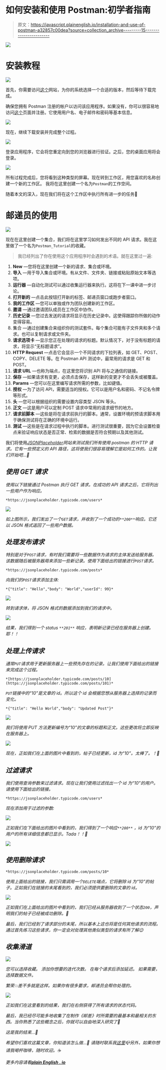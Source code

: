 # 如何安装和使用 Postman:初学者指南

> 原文：<https://javascript.plainenglish.io/installation-and-use-of-postman-a32857c00dea?source=collection_archive---------15----------------------->

![](img/c5d0c9ddadeb94388f5dbf9d39fe466f.png)

# 安装教程

![](img/0b83bad97661bb1abd790226a53c104a.png)

首先，你需要访问[这个](https://www.postman.com/downloads/)网站，为你的系统选择一个合适的版本，然后等待下载完成。

确保您拥有 Postman 注册的帐户以访问该应用程序。如果没有，你可以很容易地访问[这个](https://identity.getpostman.com/signup)页面并注册。它使用用户名、电子邮件和密码等基本信息。

![](img/a7a96ee469ef37c1a7578c23e5c269c1.png)

现在，继续下载安装并完成整个过程。

![](img/54d37cebfe6c4b30393e4087309039e4.png)

登录应用程序，它会将您重定向到您的浏览器进行验证。之后，您的桌面应用将会登录。

![](img/b0d1ca3b9cc6d1da49c46bb854cf5c26.png)

所有过程完成后，您将看到这种类型的屏幕。现在转到工作区，用您喜欢的名称创建一个新的工作区。
我将在这里创建一个名为`Postman`的工作空间。

随着本文的深入，现在我们将在这个工作区中执行所有进一步的任务🙌

# 邮递员的使用

![](img/ce0aa314762e58ce8d9464b19b57bbf3.png)

现在在这里创建一个集合，我们将在这里学习如何发出不同的 API 请求。我在这里做了一个名为`Postman_Tutorial`的收藏。

> 我已经列出了你在使用这个应用程序时会遇到的术语。就在这里过一遍:

1.  **New** —您将在这里创建一个新的请求、集合或环境。
2.  **导入** —用于导入集合或环境。有从文件、文件夹、链接或粘贴原始文本等选项。
3.  **运行器** —自动化测试可以通过收集运行器来执行。这将在下一课中进一步讨论。
4.  **打开新的** —点击此按钮打开新的标签、邮递员窗口或跑步者窗口。
5.  **我的工作区** —您可以单独或作为团队创建新的工作区。
6.  **邀请** —通过邀请团队成员在工作区中协作。
7.  **历史记录** —您过去发送的请求将显示在历史记录中。这使得跟踪你所做的动作变得容易。
8.  集合 —通过创建集合来组织你的测试套件。每个集合可能有子文件夹和多个请求。也可以复制请求或文件夹。
9.  **请求选项卡** —显示您正在处理的请求的标题。默认情况下，对于没有标题的请求，将显示“无标题请求”。
10.  **HTTP Request** —点击它会显示一个不同请求的下拉列表，如 GET、POST、COPY、DELETE 等。在 Postman API 测试中，最常用的请求是 GET 和 POST。
11.  **请求 URL** —也称为端点，在这里您将识别 API 将与之通信的链接。
12.  **保存** —如果请求有变更，必须点击保存，这样新的变更才不会丢失或被覆盖。
13.  **Params** —您可以在这里编写请求所需的参数，比如键值。
14.  **授权** —为了访问 API，需要适当的授权。它可以是用户名和密码、不记名令牌等形式。
15.  **头** —您可以根据组织的需要设置内容类型 JSON 等头。
16.  **正文** —这是用户可以定制 POST 请求中常用的请求细节的地方。
17.  **请求前脚本** —这些是将在请求前执行的脚本。通常，设置环境的预请求脚本用于确保测试将在正确的环境中运行。
18.  **测试** —这些是在请求过程中执行的脚本。进行测试很重要，因为它会设置检查点来验证响应状态是否正常、检索的数据是否符合预期以及其他测试。

我们将使用[*JSONPlaceholder*](https://jsonplaceholder.typicode.com/)*网站来测试我们所有使用 postman 的 HTTP 请求。它有一些预定义的 API 路径，这将使我们很容易理解它是如何工作的。让我们开始吧…💃*

## *使用 GET 请求*

*使用以下链接通过 Postman 执行 GET 请求。在成功的 API 请求之后，它将列出一些用户作为响应。*

```
*https://jsonplaceholder.typicode.com/users*
```

*![](img/e0c265163ebc8c652e48d63e712ae1fe.png)*

*如上图所示，我们发出了一个`GET`请求，并收到了一个成功的`**200**`响应。它还以 JSON 格式返回了一些用户数据。*

## *处理发布请求*

*特别是对于`POST`请求，有时我们需要将一些数据作为请求的主体发送给服务器。该数据随后被服务器用来添加一些新记录。使用下面给出的链接进行`POST`请求。*

```
*https://jsonplaceholder.typicode.com/posts*
```

*向我们的`POST`请求添加主体:*

```
*{"title": "Hello","body": "World","userId": 99}*
```

*![](img/be254c09c9ea38a7c9467c93a3594534.png)*

*转到请求体，将 JSON 格式的数据添加到我们的请求中。*

*![](img/2178371bc93b7bd8161e2d2463e0cf8d.png)*

*结果，我们得到一个 status `**201**` 响应，表明新记录已经在服务器上创建。耶！！*

## *处理上传请求*

*通常`PUT`请求用于更新服务器上一些预先存在的记录。让我们使用下面给出的链接来完成这个过程。*

```
*[https://jsonplaceholder.typicode.com/posts/10](https://jsonplaceholder.typicode.com/posts/101)*
```

*`PUT`链接中的“10”是文章的 id。所以这个 id 会根据您想从服务器上选择的记录而变化。*

```
*{"title": "Hello World","body": "Updated Post"}*
```

*![](img/e2076393f27b87f7aee5d5539407b518.png)*

*我们将使用 PUT 方法更新编号为“10”的文章的标题和正文。这些更改将立即反映在服务器上。*

*![](img/95fb2493707a84803a0c87d2bcd094c8.png)*

*现在，正如我们在上面的图片中看到的，帖子已经更新，id 为“10”。太棒了。！💯*

## *过滤请求*

*我们使用查询参数来过滤请求。现在让我们使用过滤找出一个 id 为“10”的用户。请使用下面给出的链接。*

```
*https://jsonplaceholder.typicode.com/users*
```

*现在添加用于过滤的参数:*

*![](img/05575384d799f83e02d7353b839bcb91.png)*

*正如我们在下面给出的图片中看到的，我们得到了一个响应`**200**` ，id 为“10”的用户的所有详细信息都已显示。Tada！！👯*

*![](img/2f1517773c6febcd0eb04744e542b7f6.png)*

## *使用删除请求*

```
*https://jsonplaceholder.typicode.com/posts/10*
```

*使用上面给出的链接，我们只需调用一个`DELETE`端点，它将删除 id 为“10”的帖子。正如我们在链接的末尾看到的，我们必须提供要删除的文章的 id。*

*![](img/9a168b0da6e771eb0df01194e5ea1195.png)*

*正如我们在上面给出的图片中看到的，我们已经从服务器收到了一个状态`200`，声明我们的帖子已经被成功删除。💃*

*最后，我们已经到了请求部分的末尾，所以基本上这也将是任何其他请求的流程。通过首先练习这些请求，你一定会对处理其他类似类型的请求有所了解😉*

## ***收集滑道***

*![](img/b29dec6fe6627faaf5fcd714bcd405d6.png)*

*您可以选择收藏。
添加你想要的迭代次数。
在每个请求后添加延迟。
如果需要，选择数据文件。*

*繁荣💥差不多就是这样。如果你有很多要求，邮递员会帮你处理的。*

*![](img/15bba5ecc8445cd3524fa17bcd9dbd41.png)*

*正如我们在这里看到的结果，我们在右侧获得了所有请求的状态代码。*

*最后，我已经尽可能多地收集了在制作《邮差》时所需要的最基本和最相关的东西。当你熟悉了这些概念之后，你就可以自由地深入研究了💛*

*这是我的结束…🚶*

*希望你们喜欢这篇文章，你知道该怎么做…👏
请随时联系我[这里](mailto:sahilmore19999@gmail.com)📪另外，如果你想请我喝杯咖啡，随时欢迎。☕️*

**更多内容请看*[***plain English . io***](http://plainenglish.io/)*